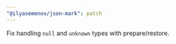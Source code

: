 ```yaml
---
"@ilyasemenov/json-mark": patch
---
```


Fix handling `null` and `unknown` types with prepare/restore.

